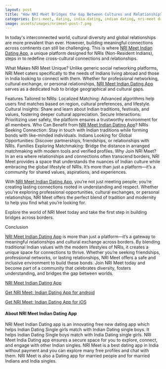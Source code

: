 ```yaml
---
layout: post
title: "How NRI Meet Bridges the Gap Between Cultures and Relationships"
categories: [nri-meet, dating, india dating, indian dating, nri-meet dating app]
image: assets/images/nrimeet-post-7.png
---
```



In today's interconnected world, cultural diversity and global relationships are more prevalent than ever. However, building meaningful connections across continents can still be challenging. This is where [NRI Meet Indian Dating App](https://nrimeet.app/download), a unique platform designed for NRIs (Non-Resident Indians), steps in to redefine cross-cultural connections and relationships.

What Makes NRI Meet Unique?
Unlike generic social networking platforms, NRI Meet caters specifically to the needs of Indians living abroad and those in India looking to connect with them. Whether for professional networking, cultural exchange, or personal relationships, [NRI Meet Indian Dating App](https://nrimeet.app/download) serves as a dedicated hub to bridge geographical and cultural gaps.

Features Tailored to NRIs:
Localized Matching: Advanced algorithms help users find matches based on region, cultural preferences, and lifestyle.
Cultural Insights: Share and learn about Indian traditions, festivals, and values, fostering deeper cultural appreciation.
Secure Interactions: Prioritizing user safety, the platform ensures a trustworthy environment for all members.
Who Can Benefit from [NRI Meet Indian Dating App](https://nrimeet.app/download)?
NRIs Seeking Connection: Stay in touch with Indian traditions while forming bonds with like-minded individuals.
Indians Looking for Global Opportunities: Discover partnerships, friendships, or relationships with NRIs.
Families Exploring Matchmaking: Bridge the distance in arranged matchmaking with modern tools and verified profiles.
Why Join NRI Meet?
In an era where relationships and connections often transcend borders, NRI Meet provides a space that understands the nuances of Indian culture while embracing the global lifestyle of NRIs. It’s more than just a platform—it’s a community for shared values, aspirations, and experiences.

With [NRI Meet Indian Dating App](https://nrimeet.app/download), you’re not just meeting people; you’re creating lasting connections rooted in understanding and respect. Whether you're exploring professional opportunities, cultural exchanges, or personal relationships, NRI Meet offers the perfect blend of tradition and modernity to help you find what you’re looking for.

Explore the world of NRI Meet today and take the first step in building bridges across borders.


Conclusion 

[NRI Meet Indian Dating App](https://nrimeet.app/download) is more than just a platform—it’s a gateway to meaningful relationships and cultural exchange across borders. By blending traditional Indian values with the modern lifestyles of NRIs, it creates a unique space for connections to thrive. Whether you’re seeking friendships, professional networks, or lasting relationships, NRI Meet offers a safe and inclusive environment to build these bonds. Join NRI Meet today and become part of a community that celebrates diversity, fosters understanding, and bridges the gap between worlds.

[NRI Meet Indian Dating App](https://nrimeet.app/download)

[Get NRI Meet: Indian Dating App for android](https://play.google.com/store/apps/details?id=com.koottali.app&hl=en_IN&gl=US)

[Get NRI Meet: Indian Dating App for iOS](https://apps.apple.com/us/app/nri-meet-find-meet-marry-nris/id6448742453)


#### About NRI Meet Indian Dating App

NRI Meet Indian Dating app is an innovating free new dating app which helps Indian Dating Single girls match with Indian Dating single boys. It helps Indian Dating Single boys match with India Dating single girls. NRI Meet India Dating app ensures a secure space for you to explore, connect, and engage with other Indian  singles. NRI Meet is a best dating app in India without payment and you can explore many free profiles and chat with them. NRI Meet is also a Dating app for married people and for married Indians and India singles.
